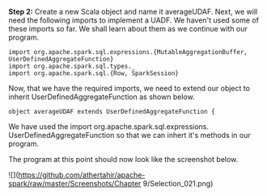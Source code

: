 
**Step 2:** Create a new Scala object and name it averageUDAF. Next, we will need the following imports to implement a UADF. We haven't used some of these imports so far. We shall learn about them as we continue with our program.

```
import org.apache.spark.sql.expressions.{MutableAggregationBuffer, UserDefinedAggregateFunction}
import org.apache.spark.sql.types._
import org.apache.spark.sql.{Row, SparkSession}
```

Now, that we have the required imports, we need to extend our object to inherit UserDefinedAggregateFunction as shown below.

```
object averageUDAF extends UserDefinedAggregateFunction {
```

We have used the import org.apache.spark.sql.expressions. UserDefinedAggregateFunction so that we can inhert it's methods in our program.

The program at this point should now look like the screenshot below.

![](https://github.com/athertahir/apache-spark/raw/master/Screenshots/Chapter 9/Selection_021.png)